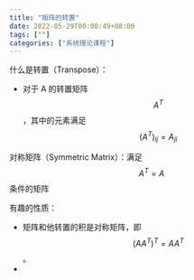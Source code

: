 ```yaml
---
title: "矩阵的转置"
date: 2022-05-29T00:00:49+08:00
tags: [""]
categories: ["系统理论课程"]
---
```



什么是转置（Transpose）：

- 对于 A 的转置矩阵 $$A^T$$，其中的元素满足 $$(A^T)_{ij} = A_{ji}$$

对称矩阵（Symmetric Matrix）：满足 $$A^T = A$$ 条件的矩阵

有趣的性质：

- 矩阵和他转置的积是对称矩阵，即 $$(AA^T)^T = AA^T$$。
- 


